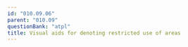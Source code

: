 ```yaml
---
id: "010.09.06"
parent: "010.09"
questionBank: "atpl"
title: Visual aids for denoting restricted use of areas
---
```

